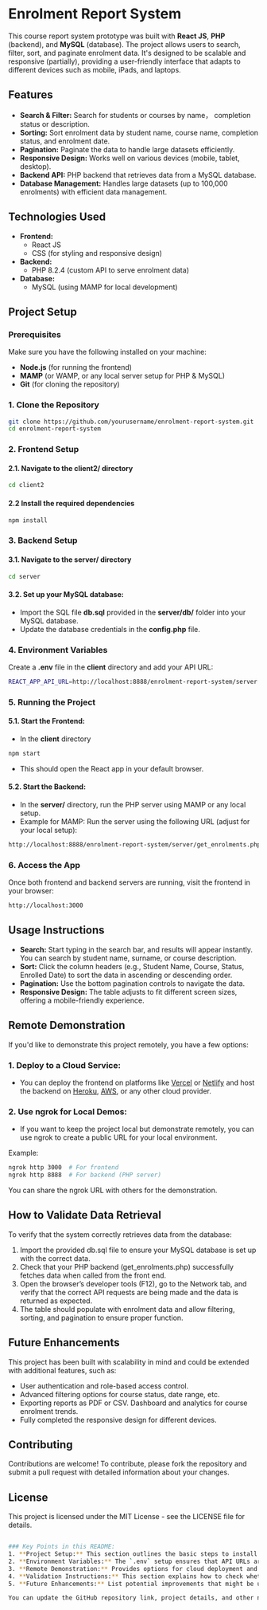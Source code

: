 # Enrolment Report System

This course report system prototype was built with **React JS**, **PHP** (backend), and **MySQL** (database). The project allows users to search, filter, sort, and paginate enrolment data. It's designed to be scalable and responsive (partially), providing a user-friendly interface that adapts to different devices such as mobile, iPads, and laptops.

## Features

- **Search & Filter:** Search for students or courses by name， completion status or description.
- **Sorting:** Sort enrolment data by student name, course name, completion status, and enrolment date.
- **Pagination:** Paginate the data to handle large datasets efficiently.
- **Responsive Design:** Works well on various devices (mobile, tablet, desktop).
- **Backend API:** PHP backend that retrieves data from a MySQL database.
- **Database Management:** Handles large datasets (up to 100,000 enrolments) with efficient data management.

## Technologies Used

- **Frontend:**
  - React JS
  - CSS (for styling and responsive design)
- **Backend:**
  - PHP 8.2.4 (custom API to serve enrolment data)
- **Database:**
  - MySQL (using MAMP for local development)

## Project Setup

### Prerequisites

Make sure you have the following installed on your machine:

- **Node.js** (for running the frontend)
- **MAMP** (or WAMP, or any local server setup for PHP & MySQL)
- **Git** (for cloning the repository)

### 1. Clone the Repository

```bash
git clone https://github.com/yourusername/enrolment-report-system.git
cd enrolment-report-system
```

### 2. Frontend Setup

#### 2.1. Navigate to the client2/ directory

```bash
cd client2
```

#### 2.2 Install the required dependencies

```bash
npm install
```

### 3. Backend Setup

#### 3.1. Navigate to the server/ directory

```bash
cd server
```

#### 3.2. Set up your MySQL database:

- Import the SQL file **db.sql** provided in the **server/db/** folder into your MySQL database.
- Update the database credentials in the **config.php** file.

### 4. Environment Variables

Create a **.env** file in the **client** directory and add your API URL:

```bash
REACT_APP_API_URL=http://localhost:8888/enrolment-report-system/server
```

### 5. Running the Project

#### 5.1. Start the Frontend:

- In the **client** directory

```bash
npm start
```

- This should open the React app in your default browser.

#### 5.2. Start the Backend:

- In the **server/** directory, run the PHP server using MAMP or any local setup.
- Example for MAMP: Run the server using the following URL (adjust for your local setup):

```bash
http://localhost:8888/enrolment-report-system/server/get_enrolments.php
```

### 6. Access the App

Once both frontend and backend servers are running, visit the frontend in your browser:

```bash
http://localhost:3000
```

## Usage Instructions

- **Search:** Start typing in the search bar, and results will appear instantly. You can search by student name, surname, or course description.
- **Sort:** Click the column headers (e.g., Student Name, Course, Status, Enrolled Date) to sort the data in ascending or descending order.
- **Pagination:** Use the bottom pagination controls to navigate the data.
- **Responsive Design:** The table adjusts to fit different screen sizes, offering a mobile-friendly experience.

## Remote Demonstration

If you'd like to demonstrate this project remotely, you have a few options:

### 1. Deploy to a Cloud Service:

- You can deploy the frontend on platforms like [Vercel](https://vercel.com/) or [Netlify](https://www.netlify.com/) and host the backend on [Heroku](https://www.heroku.com/), [AWS](https://aws.amazon.com/?nc1=h_ls), or any other cloud provider.

### 2. Use ngrok for Local Demos:

- If you want to keep the project local but demonstrate remotely, you can use ngrok to create a public URL for your local environment.

Example:

```bash
ngrok http 3000  # For frontend
ngrok http 8888  # For backend (PHP server)
```

You can share the ngrok URL with others for the demonstration.

## How to Validate Data Retrieval

To verify that the system correctly retrieves data from the database:

1. Import the provided db.sql file to ensure your MySQL database is set up with the correct data.
2. Check that your PHP backend (get_enrolments.php) successfully fetches data when called from the front end.
3. Open the browser’s developer tools (F12), go to the Network tab, and verify that the correct API requests are being made and the data is returned as expected.
4. The table should populate with enrolment data and allow filtering, sorting, and pagination to ensure proper function.

## Future Enhancements

This project has been built with scalability in mind and could be extended with additional features, such as:

- User authentication and role-based access control.
- Advanced filtering options for course status, date range, etc.
- Exporting reports as PDF or CSV.
  Dashboard and analytics for course enrolment trends.
- Fully completed the responsive design for different devices.

## Contributing

Contributions are welcome! To contribute, please fork the repository and submit a pull request with detailed information about your changes.

## License

This project is licensed under the MIT License - see the LICENSE file for details.

```bash

### Key Points in this README:
1. **Project Setup:** This section outlines the basic steps to install dependencies, set up the database, and run both the front and back end locally.
2. **Environment Variables:** The `.env` setup ensures that API URLs are configurable.
3. **Remote Demonstration:** Provides options for cloud deployment and `ngrok` for local-to-remote demos.
4. **Validation Instructions:** This section explains how to check whether the project retrieves data from the database correctly.
5. **Future Enhancements:** List potential improvements that might be useful for further development or if you need to discuss possible features during a demo or job interview.

You can update the GitHub repository link, project details, and other necessary info according to your specifics.
```
